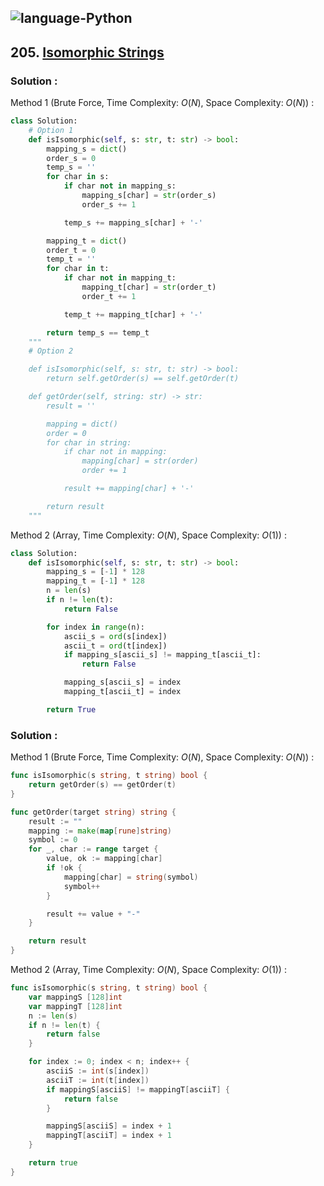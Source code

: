 ![language-Python](https://img.shields.io/badge/Python-ffd43b?style=for-the-badge&logo=PYTHON)
---

## 205. [Isomorphic Strings](https://leetcode.com/problems/isomorphic-strings)

### Solution :

Method 1 (Brute Force, Time Complexity: $O(N)$, Space Complexity: $O(N)$) :
```python
class Solution:
    # Option 1
    def isIsomorphic(self, s: str, t: str) -> bool:
        mapping_s = dict()
        order_s = 0
        temp_s = ''
        for char in s:
            if char not in mapping_s:
                mapping_s[char] = str(order_s)
                order_s += 1

            temp_s += mapping_s[char] + '-'

        mapping_t = dict()
        order_t = 0
        temp_t = ''
        for char in t:
            if char not in mapping_t:
                mapping_t[char] = str(order_t)
                order_t += 1

            temp_t += mapping_t[char] + '-'

        return temp_s == temp_t
    """
    # Option 2

    def isIsomorphic(self, s: str, t: str) -> bool:
        return self.getOrder(s) == self.getOrder(t)

    def getOrder(self, string: str) -> str:
        result = ''

        mapping = dict()
        order = 0
        for char in string:
            if char not in mapping:
                mapping[char] = str(order)
                order += 1

            result += mapping[char] + '-'

        return result
    """
```

Method 2 (Array, Time Complexity: $O(N)$, Space Complexity: $O(1)$) :
```python
class Solution:
    def isIsomorphic(self, s: str, t: str) -> bool:
        mapping_s = [-1] * 128
        mapping_t = [-1] * 128
        n = len(s)
        if n != len(t):
            return False

        for index in range(n):
            ascii_s = ord(s[index])
            ascii_t = ord(t[index])
            if mapping_s[ascii_s] != mapping_t[ascii_t]:
                return False

            mapping_s[ascii_s] = index
            mapping_t[ascii_t] = index

        return True
```

### Solution :

Method 1 (Brute Force, Time Complexity: $O(N)$, Space Complexity: $O(N)$) :
```go
func isIsomorphic(s string, t string) bool {
    return getOrder(s) == getOrder(t)
}

func getOrder(target string) string {
    result := ""
    mapping := make(map[rune]string)
    symbol := 0
    for _, char := range target {
        value, ok := mapping[char]
        if !ok {
            mapping[char] = string(symbol)
            symbol++
        }

        result += value + "-"
    }

    return result
}
```

Method 2 (Array, Time Complexity: $O(N)$, Space Complexity: $O(1)$) :
```go
func isIsomorphic(s string, t string) bool {
    var mappingS [128]int
    var mappingT [128]int
    n := len(s)
    if n != len(t) {
        return false
    }

    for index := 0; index < n; index++ {
        asciiS := int(s[index])
        asciiT := int(t[index])
        if mappingS[asciiS] != mappingT[asciiT] {
            return false
        }

        mappingS[asciiS] = index + 1
        mappingT[asciiT] = index + 1
    }

    return true
}
```
